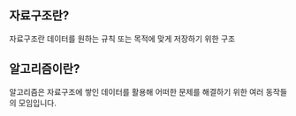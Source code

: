 ## 자료구조란?
자료구조란 데이터를 원하는 규칙 또는 목적에 맞게 저장하기 위한 구조


## 알고리즘이란?
알고리즘은 자료구조에 쌓인 데이터를 활용해 어떠한 문제를 해결하기 위한 여러 동작들의 모임입니다.
